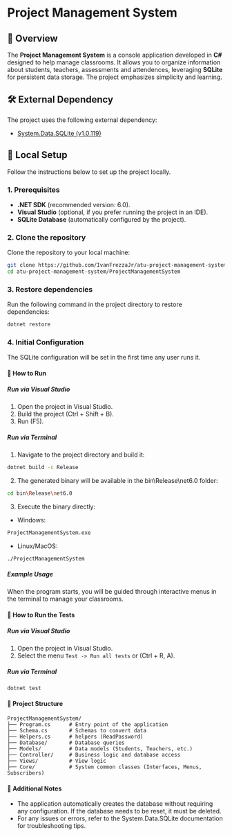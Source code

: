 ﻿
# Project Management System

## 📖 Overview

The **Project Management System** is a console application developed in **C#** designed to help manage classrooms. It allows you to organize information about students, teachers, assessments and attendences, leveraging **SQLite** for persistent data storage. The project emphasizes simplicity and learning.

## 🛠️ External Dependency
The project uses the following external dependency:

- [System.Data.SQLite (v1.0.119)](https://www.nuget.org/packages/System.Data.SQLite/)

## 🚀 Local Setup
Follow the instructions below to set up the project locally.

### 1. Prerequisites
- **.NET SDK** (recommended version: 6.0).
- **Visual Studio** (optional, if you prefer running the project in an IDE).
- **SQLite Database** (automatically configured by the project).

### 2. Clone the repository
Clone the repository to your local machine:
```bash
git clone https://github.com/IvanFrezzaJr/atu-project-management-system.git
cd atu-project-management-system/ProjectManagementSystem
```

### 3. Restore dependencies

Run the following command in the project directory to restore dependencies:
```bash
dotnet restore
```

### 4. Initial Configuration
The SQLite configuration will be set in the first time any user runs it.

#### 🏃 How to Run
##### Run via Visual Studio
1. Open the project in Visual Studio.
2. Build the project (Ctrl + Shift + B).
3. Run (F5).

##### Run via Terminal

1. Navigate to the project directory and build it:
```bash
dotnet build -c Release
```

2. The generated binary will be available in the bin\Release\net6.0 folder:
```bash
cd bin\Release\net6.0
```

3. Execute the binary directly:
- Windows:
```bash
ProjectManagementSystem.exe
```
   
- Linux/MacOS:
```bash
./ProjectManagementSystem
```

##### Example Usage
When the program starts, you will be guided through interactive menus in the terminal to manage your classrooms. 

#### 🏃 How to Run the Tests
##### Run via Visual Studio
1. Open the project in Visual Studio.
2. Select the menu `Test -> Run all tests` or  (Ctrl + R, A).

##### Run via Terminal
```bash
dotnet test
````


#### 📂 Project Structure

```
ProjectManagementSystem/
├── Program.cs		# Entry point of the application
├── Schema.cs		# Schemas to convert data
├── Helpers.cs		# helpers (ReadPassword)
├── Database/		# Database queries
├── Models/			# Data models (Students, Teachers, etc.)
├── Controller/		# Business logic and database access
├── Views/			# View logic
├── Core/		  	# System common classes (Interfaces, Menus, Subscribers)

```

#### 📑 Additional Notes
- The application automatically creates the database without requiring any configuration. If the database needs to be reset, it must be deleted.
- For any issues or errors, refer to the System.Data.SQLite documentation for troubleshooting tips.
